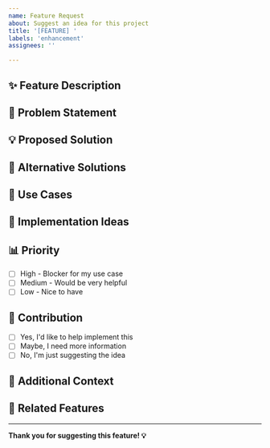 ```yaml
---
name: Feature Request
about: Suggest an idea for this project
title: '[FEATURE] '
labels: 'enhancement'
assignees: ''

---
```


## ✨ Feature Description
<!-- A clear and concise description of the feature you'd like to see -->

## 🎯 Problem Statement
<!-- What problem would this feature solve? -->
<!-- What pain point does it address? -->

## 💡 Proposed Solution
<!-- Describe the solution you'd like -->
<!-- How would you like it to work? -->

## 🎨 Alternative Solutions
<!-- Describe any alternative solutions or features you've considered -->

## 🎯 Use Cases
<!-- How would users benefit from this feature? -->
<!-- Provide specific examples of how this would be used -->

## 🔧 Implementation Ideas
<!-- If you have ideas on how this could be implemented -->
<!-- Include technical details if applicable -->

## 📊 Priority
<!-- How important is this feature to you? -->
- [ ] High - Blocker for my use case
- [ ] Medium - Would be very helpful
- [ ] Low - Nice to have

## 🤝 Contribution
<!-- Are you willing to contribute to this feature? -->
- [ ] Yes, I'd like to help implement this
- [ ] Maybe, I need more information
- [ ] No, I'm just suggesting the idea

## 📝 Additional Context
<!-- Add any other context, mockups, or examples about the feature request -->

## 🔄 Related Features
<!-- Link to any similar features or existing functionality -->

---

**Thank you for suggesting this feature! 💡**